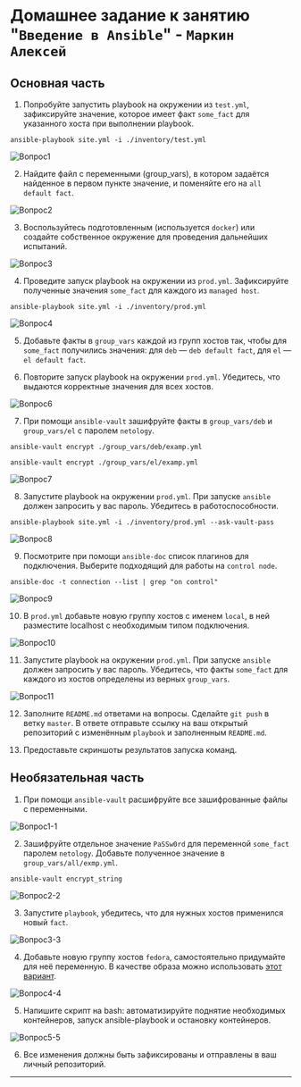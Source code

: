 # Домашнее задание к занятию "`Введение в Ansible`" - `Маркин Алексей`

## Основная часть

1. Попробуйте запустить playbook на окружении из `test.yml`, зафиксируйте значение, которое имеет факт `some_fact` для указанного хоста при выполнении playbook.

```
ansible-playbook site.yml -i ./inventory/test.yml
```

![Вопрос1](https://github.com/Markin-AI/ans-01/blob/main/img/1.png)

2. Найдите файл с переменными (group_vars), в котором задаётся найденное в первом пункте значение, и поменяйте его на `all default fact`.

![Вопрос2](https://github.com/Markin-AI/ans-01/blob/main/img/2.png)

3. Воспользуйтесь подготовленным (используется `docker`) или создайте собственное окружение для проведения дальнейших испытаний.

![Вопрос3](https://github.com/Markin-AI/ans-01/blob/main/img/3.png)

4. Проведите запуск playbook на окружении из `prod.yml`. Зафиксируйте полученные значения `some_fact` для каждого из `managed host`.

```
ansible-playbook site.yml -i ./inventory/prod.yml
```

![Вопрос4](https://github.com/Markin-AI/ans-01/blob/main/img/4.png)

5. Добавьте факты в `group_vars` каждой из групп хостов так, чтобы для `some_fact` получились значения: для `deb` — `deb default fact`, для `el` — `el default fact`.

6.  Повторите запуск playbook на окружении `prod.yml`. Убедитесь, что выдаются корректные значения для всех хостов.

![Вопрос6](https://github.com/Markin-AI/ans-01/blob/main/img/6.png)

7. При помощи `ansible-vault` зашифруйте факты в `group_vars/deb` и `group_vars/el` с паролем `netology`.

```
ansible-vault encrypt ./group_vars/deb/examp.yml

ansible-vault encrypt ./group_vars/el/examp.yml
```

![Вопрос7](https://github.com/Markin-AI/ans-01/blob/main/img/7.png)

8. Запустите playbook на окружении `prod.yml`. При запуске `ansible` должен запросить у вас пароль. Убедитесь в работоспособности.

```
ansible-playbook site.yml -i ./inventory/prod.yml --ask-vault-pass
```

![Вопрос8](https://github.com/Markin-AI/ans-01/blob/main/img/8.png)

9. Посмотрите при помощи `ansible-doc` список плагинов для подключения. Выберите подходящий для работы на `control node`.

```
ansible-doc -t connection --list | grep "on control"
```

![Вопрос9](https://github.com/Markin-AI/ans-01/blob/main/img/9.png)

10. В `prod.yml` добавьте новую группу хостов с именем  `local`, в ней разместите localhost с необходимым типом подключения.

![Вопрос10](https://github.com/Markin-AI/ans-01/blob/main/img/10.png)

11. Запустите playbook на окружении `prod.yml`. При запуске `ansible` должен запросить у вас пароль. Убедитесь, что факты `some_fact` для каждого из хостов определены из верных `group_vars`.

![Вопрос11](https://github.com/Markin-AI/ans-01/blob/main/img/11.png)

12. Заполните `README.md` ответами на вопросы. Сделайте `git push` в ветку `master`. В ответе отправьте ссылку на ваш открытый репозиторий с изменённым `playbook` и заполненным `README.md`.

13. Предоставьте скриншоты результатов запуска команд.

## Необязательная часть

1. При помощи `ansible-vault` расшифруйте все зашифрованные файлы с переменными.

![Вопрос1-1](https://github.com/Markin-AI/ans-01/blob/main/img/1-1.png)

2. Зашифруйте отдельное значение `PaSSw0rd` для переменной `some_fact` паролем `netology`. Добавьте полученное значение в `group_vars/all/exmp.yml`.

```
ansible-vault encrypt_string
```

![Вопрос2-2](https://github.com/Markin-AI/ans-01/blob/main/img/2-2.png)

3. Запустите `playbook`, убедитесь, что для нужных хостов применился новый `fact`.

![Вопрос3-3](https://github.com/Markin-AI/ans-01/blob/main/img/3-3.png)

4. Добавьте новую группу хостов `fedora`, самостоятельно придумайте для неё переменную. В качестве образа можно использовать [этот вариант](https://hub.docker.com/r/pycontribs/fedora).

![Вопрос4-4](https://github.com/Markin-AI/ans-01/blob/main/img/4-4.png)

5. Напишите скрипт на bash: автоматизируйте поднятие необходимых контейнеров, запуск ansible-playbook и остановку контейнеров.

![Вопрос5-5](https://github.com/Markin-AI/ans-01/blob/main/img/5-5.png)

6. Все изменения должны быть зафиксированы и отправлены в ваш личный репозиторий.

---